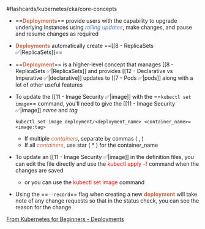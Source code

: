 #flashcards/kubernetes/cka/core-concepts

- ==<b><span style="color:#d46644">Deployments</span></b>== provide users with the capability to upgrade underlying Instances using <i><span style="color:#477bbe">rolling updates</span></i>, make changes, and pause and resume changes as required
<!--SR:!2024-10-25,1,230-->

- <b><span style="color:#d46644">Deployments</span></b> automatically create ==[[8 - ReplicaSets ✅|ReplicaSets]]==

- ==<b><span style="color:#d46644">Deployment</span></b>== is a higher-level concept that manages [[8 - ReplicaSets ✅|ReplicaSets]] and provides [[12 - Declarative vs Imperative ✅|declarative]] updates to [[7 - Pods ✅|pods]] along with a lot of other useful features

- To update the [[11 - Image Security ✅|image]] with the ==`kubectl set image`== command, you'll need to give the [[11 - Image Security ✅|image]] *name* and *tag*

	`kubectl set image deployment/<deployment_name> <container_name>=<image:tag>`

	- If multiple <i><span style="color:#d46644">containers</span></i>, separate by commas ( , )
	- If all <i><span style="color:#d46644">containers</span></i>, use star ( * ) for the container_name

- To update an [[11 - Image Security ✅|image]] in the definition files, you can edit the file directly and use the <span style="color:red">kubectl apply -f</span> command when the changes are saved
	- or you can use the <span style="color:red">kubectl set image</span> command

- Using the ==`--record`== flag when creating a new <b><span style="color:#d46644">deployment</span></b> will take note of any change requests so that in the status check, you can see the reason for the change

[From Kubernetes for Beginners - Deployments](onenote:Kubernetes%20for%20Beginners.one#Deployments&section-id={5D5A45D8-45DB-1442-8EBF-F2131933F0D4}&page-id={979D8C6B-5CB4-1D44-A98F-45B24F42B81B}&end&base-path=https://d.docs.live.net/a8ff567768035d78/Documents/Kubernetes)